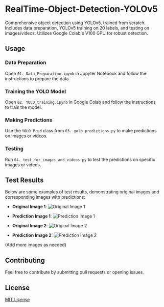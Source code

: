 # RealTime-Object-Detection-YOLOv5
Comprehensive object detection using YOLOv5, trained from scratch. Includes data preparation, YOLOv5 training on 20 labels, and testing on images/videos. Utilizes Google Colab's V100 GPU for robust detection.


## Usage

### Data Preparation

Open `01. Data_Preparation.ipynb` in Jupyter Notebook and follow the instructions to prepare the data.

### Training the YOLO Model

Open `02. YOLO_training.ipynb` in Google Colab and follow the instructions to train the model.

### Making Predictions

Use the `YOLO_Pred` class from `03. yolo_predictions.py` to make predictions on images or videos.

### Testing

Run `04. test_for_images_and_videos.py` to test the predictions on specific images or videos.

## Test Results

Below are some examples of test results, demonstrating original images and corresponding images with predictions:

- **Original Image 1**: ![Original Image 1](path/to/original_image1.png)
- **Prediction Image 1**: ![Prediction Image 1](path/to/prediction_image1.png)

- **Original Image 2**: ![Original Image 2](path/to/original_image2.png)
- **Prediction Image 2**: ![Prediction Image 2](path/to/prediction_image2.png)

(Add more images as needed)

## Contributing

Feel free to contribute by submitting pull requests or opening issues.

## License

[MIT License](LICENSE)

